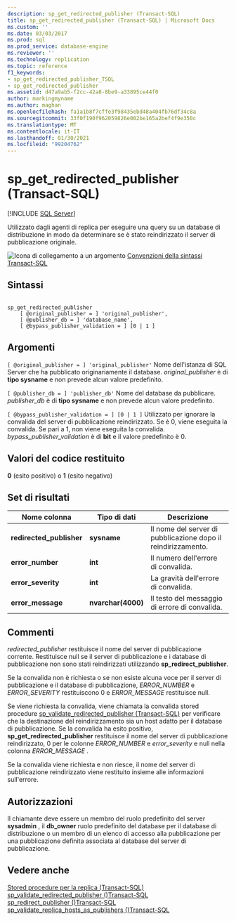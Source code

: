 ```yaml
---
description: sp_get_redirected_publisher (Transact-SQL)
title: sp_get_redirected_publisher (Transact-SQL) | Microsoft Docs
ms.custom: ''
ms.date: 03/03/2017
ms.prod: sql
ms.prod_service: database-engine
ms.reviewer: ''
ms.technology: replication
ms.topic: reference
f1_keywords:
- sp_get_redirected_publisher_TSQL
- sp_get_redirected_publisher
ms.assetid: d47a9ab5-f2cc-42a8-8be9-a33895ce44f0
author: markingmyname
ms.author: maghan
ms.openlocfilehash: fa1a1b8f7cffe3f98435ebd48a404fb76df34c8a
ms.sourcegitcommit: 33f0f190f962059826e002be165a2bef4f9e350c
ms.translationtype: MT
ms.contentlocale: it-IT
ms.lasthandoff: 01/30/2021
ms.locfileid: "99204762"
---
```

# <a name="sp_get_redirected_publisher-transact-sql"></a>sp_get_redirected_publisher (Transact-SQL)
[!INCLUDE [SQL Server](../../includes/applies-to-version/sqlserver.md)]

  Utilizzato dagli agenti di replica per eseguire una query su un database di distribuzione in modo da determinare se è stato reindirizzato il server di pubblicazione originale.  
  
 ![Icona di collegamento a un argomento](../../database-engine/configure-windows/media/topic-link.gif "Icona di collegamento a un argomento") [Convenzioni della sintassi Transact-SQL](../../t-sql/language-elements/transact-sql-syntax-conventions-transact-sql.md)  
  
## <a name="syntax"></a>Sintassi  
  
```  
  
sp_get_redirected_publisher   
    [ @original_publisher = ] 'original_publisher',  
    [ @publisher_db = ] 'database_name',   
    [ @bypass_publisher_validation = ] [0 | 1 ]  
```  
  
## <a name="arguments"></a>Argomenti  
`[ @original_publisher = ] 'original_publisher'` Nome dell'istanza di SQL Server che ha pubblicato originariamente il database. *original_publisher* è di **tipo sysname** e non prevede alcun valore predefinito.
  
`[ @publisher_db = ] 'publisher_db'` Nome del database da pubblicare. *publisher_db* è di **tipo sysname** e non prevede alcun valore predefinito.  
  
`[ @bypass_publisher_validation = ] [0 | 1 ]` Utilizzato per ignorare la convalida del server di pubblicazione reindirizzato. Se è 0, viene eseguita la convalida. Se pari a 1, non viene eseguita la convalida. *bypass_publisher_validation* è di **bit** e il valore predefinito è 0.  
  
## <a name="return-code-values"></a>Valori del codice restituito  
 **0** (esito positivo) o **1** (esito negativo)  
  
## <a name="result-sets"></a>Set di risultati  
  
|Nome colonna|Tipo di dati|Descrizione|  
|-----------------|---------------|-----------------|  
|**redirected_publisher**|**sysname**|Il nome del server di pubblicazione dopo il reindirizzamento.|  
|**error_number**|**int**|Il numero dell'errore di convalida.|  
|**error_severity**|**int**|La gravità dell'errore di convalida.|  
|**error_message**|**nvarchar(4000)**|Il testo del messaggio di errore di convalida.|  
  
## <a name="remarks"></a>Commenti  
 *redirected_publisher* restituisce il nome del server di pubblicazione corrente. Restituisce null se il server di pubblicazione e i database di pubblicazione non sono stati reindirizzati utilizzando **sp_redirect_publisher**.  
  
 Se la convalida non è richiesta o se non esiste alcuna voce per il server di pubblicazione e il database di pubblicazione, *ERROR_NUMBER* e *ERROR_SEVERITY* restituiscono 0 e *ERROR_MESSAGE* restituisce null.  
  
 Se viene richiesta la convalida, viene chiamata la convalida stored procedure [sp_validate_redirected_publisher &#40;Transact-SQL&#41;](../../relational-databases/system-stored-procedures/sp-validate-redirected-publisher-transact-sql.md) per verificare che la destinazione del reindirizzamento sia un host adatto per il database di pubblicazione. Se la convalida ha esito positivo, **sp_get_redirected_publisher** restituisce il nome del server di pubblicazione reindirizzato, 0 per le colonne *ERROR_NUMBER* e *error_severity* e null nella colonna *ERROR_MESSAGE* .  
  
 Se la convalida viene richiesta e non riesce, il nome del server di pubblicazione reindirizzato viene restituito insieme alle informazioni sull'errore.  
  
## <a name="permissions"></a>Autorizzazioni  
 Il chiamante deve essere un membro del ruolo predefinito del server **sysadmin** , il **db_owner** ruolo predefinito del database per il database di distribuzione o un membro di un elenco di accesso alla pubblicazione per una pubblicazione definita associata al database del server di pubblicazione.  
  
## <a name="see-also"></a>Vedere anche  
 [Stored procedure per la replica &#40;Transact-SQL&#41;](../../relational-databases/system-stored-procedures/replication-stored-procedures-transact-sql.md)   
 [sp_validate_redirected_publisher &#40;&#41;Transact-SQL ](../../relational-databases/system-stored-procedures/sp-validate-redirected-publisher-transact-sql.md)   
 [sp_redirect_publisher &#40;&#41;Transact-SQL ](../../relational-databases/system-stored-procedures/sp-redirect-publisher-transact-sql.md)   
 [sp_validate_replica_hosts_as_publishers &#40;&#41;Transact-SQL ](../../relational-databases/system-stored-procedures/sp-validate-replica-hosts-as-publishers-transact-sql.md)  
  
  

